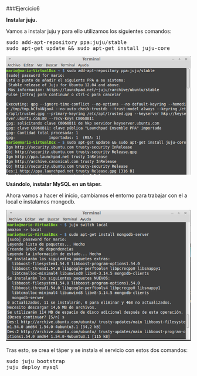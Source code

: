 ###Ejercicio6

**Instalar juju.**

Vamos a instalar juju y para ello utilizamos los siguientes comandos:

<pre>sudo add-apt-repository ppa:juju/stable
sudo apt-get update && sudo apt-get install juju-core</pre>

![](./img/6.1)

**Usándolo, instalar MySQL en un táper.**

Ahora vamos a hacer el inicio, cambiamos el entorno para trabajar con el a local e instalamos mongodb.

![](./img/6.2)

Tras esto, se crea el táper y se instala el servicio con estos dos comandos:

<pre>sudo juju bootstrap
juju deploy mysql</pre>
